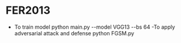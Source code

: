 # FER2013
- To train model
python main.py --model VGG13 --bs 64
-To apply adversarial attack and defense
python FGSM.py
